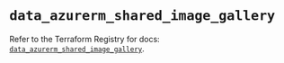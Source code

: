# `data_azurerm_shared_image_gallery`

Refer to the Terraform Registry for docs: [`data_azurerm_shared_image_gallery`](https://registry.terraform.io/providers/hashicorp/azurerm/3.108.0/docs/data-sources/shared_image_gallery).
